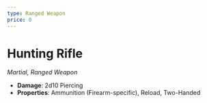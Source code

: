 ```yaml
---
type: Ranged Weapon
price: 0
---
```

# Hunting Rifle

*Martial, Ranged Weapon*

- **Damage**: 2d10 Piercing
- **Properties**: Ammunition (Firearm-specific), Reload, Two-Handed


